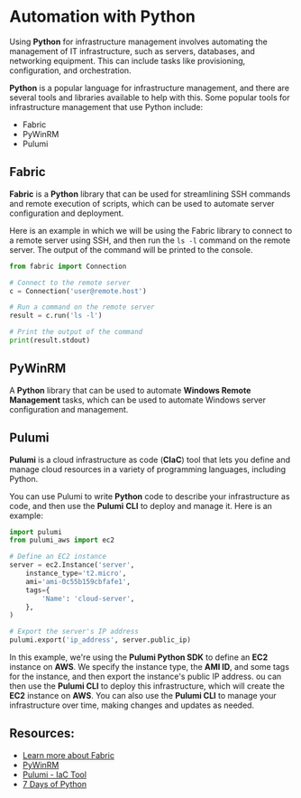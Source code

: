 # Automation with Python

Using **Python** for infrastructure management involves automating the management of IT infrastructure, such as servers, databases, and networking equipment. This can include tasks like provisioning, configuration, and orchestration.

**Python** is a popular language for infrastructure management, and there are several tools and libraries available to help with this. Some popular tools for infrastructure management that use Python include:

- Fabric
- PyWinRM
- Pulumi

## Fabric

**Fabric** is a **Python** library that can be used for streamlining SSH commands and remote execution of scripts, which can be used to automate server configuration and deployment.

Here is an example in which we will be using the Fabric library to connect to a remote server using SSH, and then run the `ls -l` command on the remote server. The output of the command will be printed to the console.

``` python
from fabric import Connection

# Connect to the remote server
c = Connection('user@remote.host')

# Run a command on the remote server
result = c.run('ls -l')

# Print the output of the command
print(result.stdout)
```


## PyWinRM

 A **Python** library that can be used to automate **Windows Remote Management** tasks, which can be used to automate Windows server configuration and management.

## Pulumi

**Pulumi** is a cloud infrastructure as code (**CIaC**) tool that lets you define and manage cloud resources in a variety of programming languages, including Python.

You can use Pulumi to write **Python** code to describe your infrastructure as code, and then use the **Pulumi** **CLI** to deploy and manage it. Here is an example:

``` python
import pulumi
from pulumi_aws import ec2

# Define an EC2 instance
server = ec2.Instance('server',
    instance_type='t2.micro',
    ami='ami-0c55b159cbfafe1',
    tags={
        'Name': 'cloud-server',
    },
)

# Export the server's IP address
pulumi.export('ip_address', server.public_ip)
```

In this example, we're using the **Pulumi Python SDK** to define an **EC2** instance on **AWS**. We specify the instance type, the **AMI ID**, and some tags for the instance, and then export the instance's public IP address. ou can then use the **Pulumi CLI** to deploy this infrastructure, which will create the **EC2** instance on **AWS**. You can also use the **Pulumi CLI** to manage your infrastructure over time, making changes and updates as needed.

## Resources:

- [Learn more about Fabric](https://docs.fabfile.org/en/stable/index.html)
- [PyWinRM](https://github.com/diyan/pywinrm)
- [Pulumi - IaC Tool](https://www.pulumi.com/docs/reference/pkg/python/pulumi/)
- [7 Days of Python](https://7daysofpython.com/)